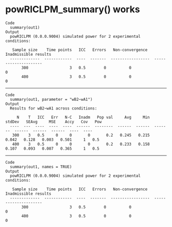 # powRICLPM_summary() works

    Code
      summary(out1)
    Output
      powRICLPM (0.0.0.9004) simulated power for 2 experimental conditions:
      
       Sample size    Time points   ICC   Errors   Non-convergence    Inadmissible results
      -------------  ------------  ----  -------  -----------------  ---------------------
           300                  3   0.5        0          0                              0
           400                  3   0.5        0          0                              0

---

    Code
      summary(out1, parameter = "wB2~wA1")
    Output
      Results for wB2~wA1 across conditions:
      
         N    T   ICC   Err   N-C   Inadm   Pop val     Avg     Min   stdDev   SEAvg     MSE    Accy   Cov   Pow
      ----  ---  ----  ----  ----  ------  --------  ------  ------  -------  ------  ------  ------  ----  ----
       300    3   0.5     0     0       0       0.2   0.245   0.215    0.042   0.128   0.003   0.501     1   0.5
       400    3   0.5     0     0       0       0.2   0.233   0.158    0.107   0.093   0.007   0.365     1   0.5

---

    Code
      summary(out1, names = TRUE)
    Output
      powRICLPM (0.0.0.9004) simulated power for 2 experimental conditions:
      
       Sample size    Time points   ICC   Errors   Non-convergence    Inadmissible results
      -------------  ------------  ----  -------  -----------------  ---------------------
           300                  3   0.5        0          0                              0
           400                  3   0.5        0          0                              0

